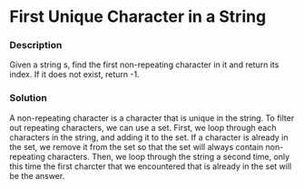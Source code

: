 # First Unique Character in a String

### Description

Given a string s, find the first non-repeating character in it and return its index. If it does not exist, return -1.

### Solution

A non-repeating character is a character that is unique in the string. To filter out repeating characters, we can use a set. First, we loop through each characters in the string, and adding it to the set. If a character is already in the set, we remove it from the set so that the set will always contain non-repeating characters. Then, we loop through the string a second time, only this time the first charcter that we encountered that is already in the set will be the answer.
